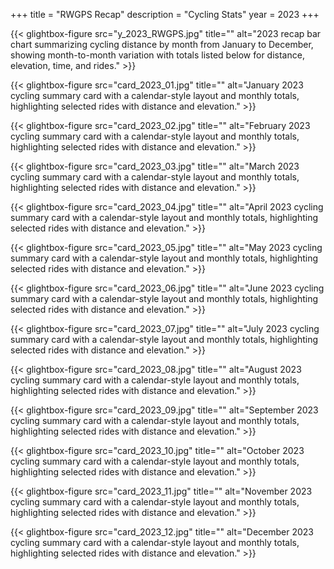 +++
title = "RWGPS Recap"
description = "Cycling Stats"
year = 2023
+++


<div class="gallery-grid">
  
  {{< glightbox-figure src="y_2023_RWGPS.jpg" title="" alt="2023 recap bar chart summarizing cycling distance by month from January to December, showing month-to-month variation with totals listed below for distance, elevation, time, and rides." >}}
  
  {{< glightbox-figure src="card_2023_01.jpg" title="" alt="January 2023 cycling summary card with a calendar-style layout and monthly totals, highlighting selected rides with distance and elevation." >}}
  
  {{< glightbox-figure src="card_2023_02.jpg" title="" alt="February 2023 cycling summary card with a calendar-style layout and monthly totals, highlighting selected rides with distance and elevation." >}}
  
  {{< glightbox-figure src="card_2023_03.jpg" title="" alt="March 2023 cycling summary card with a calendar-style layout and monthly totals, highlighting selected rides with distance and elevation." >}}
  
  {{< glightbox-figure src="card_2023_04.jpg" title="" alt="April 2023 cycling summary card with a calendar-style layout and monthly totals, highlighting selected rides with distance and elevation." >}}
  
  {{< glightbox-figure src="card_2023_05.jpg" title="" alt="May 2023 cycling summary card with a calendar-style layout and monthly totals, highlighting selected rides with distance and elevation." >}}
  
  {{< glightbox-figure src="card_2023_06.jpg" title="" alt="June 2023 cycling summary card with a calendar-style layout and monthly totals, highlighting selected rides with distance and elevation." >}}
  
  {{< glightbox-figure src="card_2023_07.jpg" title="" alt="July 2023 cycling summary card with a calendar-style layout and monthly totals, highlighting selected rides with distance and elevation." >}}
  
  {{< glightbox-figure src="card_2023_08.jpg" title="" alt="August 2023 cycling summary card with a calendar-style layout and monthly totals, highlighting selected rides with distance and elevation." >}}
  
  {{< glightbox-figure src="card_2023_09.jpg" title="" alt="September 2023 cycling summary card with a calendar-style layout and monthly totals, highlighting selected rides with distance and elevation." >}}
  
  {{< glightbox-figure src="card_2023_10.jpg" title="" alt="October 2023 cycling summary card with a calendar-style layout and monthly totals, highlighting selected rides with distance and elevation." >}}
  
  {{< glightbox-figure src="card_2023_11.jpg" title="" alt="November 2023 cycling summary card with a calendar-style layout and monthly totals, highlighting selected rides with distance and elevation." >}}
  
  {{< glightbox-figure src="card_2023_12.jpg" title="" alt="December 2023 cycling summary card with a calendar-style layout and monthly totals, highlighting selected rides with distance and elevation." >}}
  
</div>
